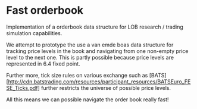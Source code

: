 # Fast orderbook 
Implementation of a orderbook data structure for LOB research / trading simulation capabilities. 

We attempt to prototype the use a van emde boas data structure for tracking price levels in the book and navigating from one non-empty price level to the next one. This is partly possible because price levels are represented in 6.4 fixed point. 

Further more, tick size rules on various exchange such as [BATS][http://cdn.batstrading.com/resources/participant_resources/BATSEuro_FESE_Ticks.pdf] further restricts the universe of possible price levels. 

All this means we can possible navigate the order book really fast!
